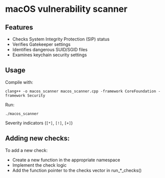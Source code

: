 # macOS vulnerability scanner

## Features

* Checks System Integrity Protection (SIP) status
* Verifies Gatekeeper settings
* Identifies dangerous SUID/SGID files
* Examines keychain security settings

## Usage

Compile with:

```commandline
clang++ -o macos_scanner macos_scanner.cpp -framework CoreFoundation -framework Security
```

Run:

```commandline
./macos_scanner
```

Severity indicators (`[*]`, `[!]`, `[+]`)

## Adding new checks:

To add a new check:

* Create a new function in the appropriate namespace
* Implement the check logic
* Add the function pointer to the checks vector in run_*_checks()
